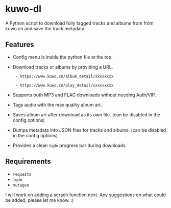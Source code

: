 # kuwo-dl

A Python script to download fully tagged tracks and albums from from kuwo.cn and save the track metadata.

## Features

- Config menu is inside the python file at the top.
- Download tracks or albums by providing a URL.

  ` - https://www.kuwo.cn/album_detail/xxxxxxxx`

  ` - https://www.kuwo.cn/play_detail/xxxxxxxxx`

- Supports both MP3 and FLAC downloads without needing Auth/VIP.
- Tags audio with the max quality album art.
- Saves album art after download as its own file. (can be disabled in the config options)
- Dumps metadata into JSON files for tracks and albums. (can be disabled in the config options)
- Provides a clean `tqdm` progress bar during downloads.

## Requirements

- `requests`
- `tqdm`
- `mutagen`

I will work on adding a serach function next.
Any suggestions on what could be added, please let me know. :)
